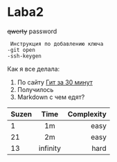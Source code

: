 # Laba2
 ~~qwerty~~ password 
 
	 Инструкция по добавлению ключа
    -git open
    -ssh-keygen
    
Как я все делала:
1. По сайту [Гит за 30 минут](https://proglib.io/p/git-for-half-an-hour/) 
2. Получилось 
3. Markdown с чем едят?  


|Suzen      |Time         | Complexity
|:--------- |:-----------:| -------:
|1          | 1m          | easy
|21         | 2m          | easy
|13         | infinity    | hard
